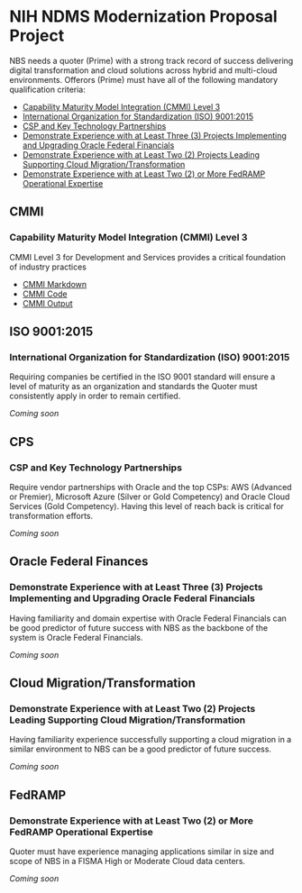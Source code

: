 # NIH NDMS Modernization Proposal Project

NBS needs a quoter (Prime) with a strong track record of success delivering digital transformation and cloud solutions across hybrid and multi-cloud environments. Offerors (Prime) must have all of the following mandatory qualification criteria:
* [Capability Maturity Model Integration (CMMI) Level 3](https://github.com/ericaosta/alagant#capability-maturity-model-integration-cmmi-level-3)
* [International Organization for Standardization (ISO) 9001:2015](https://github.com/ericaosta/alagant#iso-90012015)
* [CSP and Key Technology Partnerships](https://github.com/ericaosta/alagant#csp-and-key-technology-partnerships)
* [Demonstrate Experience with at Least Three (3) Projects Implementing and Upgrading Oracle Federal Financials](https://github.com/ericaosta/alagant#oracle-federal-finances)
* [Demonstrate Experience with at Least Two (2) Projects Leading Supporting Cloud Migration/Transformation](https://github.com/ericaosta/alagant#cloud-migrationtransformation)
* [Demonstrate Experience with at Least Two (2) or More FedRAMP Operational Expertise](https://github.com/ericaosta/alagant#fedramp)


## CMMI 
### Capability Maturity Model Integration (CMMI) Level 3


CMMI Level 3 for Development and Services provides a critical foundation of industry practices


* [CMMI Markdown](https://github.com/ericaosta/alagant/blob/main/CMMI.md)
* [CMMI Code](https://github.com/ericaosta/alagant/blob/main/CMMI.Rmd)
* [CMMI Output](https://github.com/ericaosta/alagant/blob/main/cmmi_2021_sam_ML3_ML4_ML5_world.xlsx)


## ISO 9001:2015
### International Organization for Standardization (ISO) 9001:2015

Requiring companies be certified in the ISO 9001 standard will ensure a level of maturity as an organization and standards the Quoter must consistently apply in order to remain certified.

_Coming soon_

## CPS
### CSP and Key Technology Partnerships

Require vendor partnerships with Oracle and the top CSPs: AWS (Advanced or Premier), Microsoft Azure (Silver or Gold Competency) and Oracle Cloud Services (Gold Competency). Having this level of reach back is critical for transformation efforts.

_Coming soon_

## Oracle Federal Finances
### Demonstrate Experience with at Least Three (3) Projects Implementing and Upgrading Oracle Federal Financials

Having familiarity and domain expertise with Oracle Federal Financials can be good predictor of future success with NBS as the backbone of the system is Oracle Federal Financials.

_Coming soon_

## Cloud Migration/Transformation
### Demonstrate Experience with at Least Two (2) Projects Leading Supporting Cloud Migration/Transformation

Having familiarity experience successfully supporting a cloud migration in a similar environment to NBS can be a good predictor of future success.

_Coming soon_

## FedRAMP
### Demonstrate Experience with at Least Two (2) or More FedRAMP Operational Expertise

Quoter must have experience managing applications similar in size and scope of NBS in a FISMA High or Moderate Cloud data centers.

_Coming soon_
